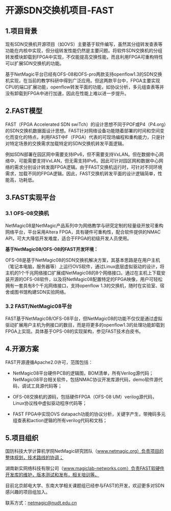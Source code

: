 # 开源SDN交换机项目-FAST

## 1.项目背景

现有SDN交换机开源项目（如OVS）主要基于软件编写，虽然其分组转发查表等功能在内核中实现，但分组转发性能仍然是主要问题。将软件SDN交换机的分组转发模块卸载到FPGA中实现，不仅能提高交换性能，而且利用FPGA可重构特性可以扩展SDN交换机的功能。

基于NetMagic平台已经有OFS-08和OFS-pro两款支持openflow1.3的SDN交换机实现，在当前的教学科研中得到广泛应用。但这两款平台中，FPGA主要实现CPU的端口扩展功能，openflow转发平面的功能，如协议分析，多元组查表等并没有卸载到FPGA中进行加速，因此在性能上难以进一步提升。

## 2.FAST模型

FAST（FPGA Accelerated SDN swiTch）的设计思想不同于POF或P4（P4.org）的SDN交换机数据面设计思想。FAST针对网络设备功能随着部署的时间和空间变化而变化的特点，利用FAST中F（FPGA）代表的可现场编程和重构能力，只是针对特定场景的交换需求加载特定的SDN交换机转发平面逻辑。

例如SDN部署在园区网中需要支持IPv6，但不需要支持VxLAN。但在数据中心网络中，可能需要支持VxLAN，但无需支持IPv6。因此可针对园区网和数据中心网络的需求分别设计转发面FPGA逻辑。由于FAST交换机运行时，可针对不同环境需求，加载不同的FPGA逻辑。因此，FAST交换机转发平面的设计逻辑简单，性能高，功耗低。

## 3.FAST实现平台

### 3.1 OFS-08交换机

NetMagic08是NetMagic产品系列中为网络教学与研究定制的轻量级开放可重构网络平台，平台采用Altera FPGA，具有硬件可重构性，配合软件提供的NMAC API，可大大降低开发难度，适合于FPGA的初级开发人员使用。
 
**基于NetMagic08/OFS-08的FAST开发环境：**

OFS-08是基于NetMagic08的SDN交换机解决方案，其基本思路是在用户主机（笔记本电脑，服务器等）上运行OVS软件，通过Linux底层虚拟驱动的设计，将主机的1个千兆网络接口扩展成NetMagic08的8个网络接口。通过在主机上下载安装开源的OFS-08软件，以及将NetMagic08配置特定的FPGA映像，用户可轻松拥有一套具有8个千兆网络接口，支持openflow 1.3的交换机，随时在实验室、宿舍或图书馆构建SDN实验网络。

### 3.2 FAST/NetMagic08平台

FAST基于NetMagic08/OFS-08平台，但NetMagic08的功能不仅仅是通过虚拟驱动扩展用户主机为例接口的数目，而是将更多的openflow1.3的处理功能卸载到FPGA上实现。具体基于OPS-08的实现架构，参见FAST技术白皮书。

## 4.开源方案

FAST开源遵循Apache2.0许可，范围包括：

- NetMagic08平台硬件PCB的逻辑图，BOM清单，所有Verilog源代码；NetMagic08平台相关软件，包括NMAC协议开发库源代码，demo软件源代码，调试工具源代码等；

- OFS-08交换机的源码，包括硬件FPGA（OFS-08 UM）verilog源代码，Linux协议栈中虚拟驱动程序代码等；

- FAST FPGA中实现OVS datapach功能的协议分析，关键字产生，带掩码多元组查表和action逻辑的所有verilog代码和文档；

## 5.项目组织

国防科技大学计算机学院NetMagic研究团队（www.netmagic.org）负责项目的整体规划，技术路线的协调；

湖南新实网络科技有限公司（www.magiclab-networks.com）负责FAST软硬件开发库的维护，版本测试和发布，相关培训等。

目前北京邮电大学、东南大学相关课题组已经参与FAST的开发，欢迎更多对SDN感兴趣的项目组加入。

联系方式：netmagic@nudt.edu.cn

